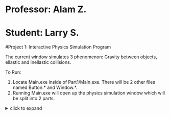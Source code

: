 # Professor: Alam Z.
# Student: Larry S.

#Project 1: Interactive Physics Simulation Program

The current window simulates 3 phenomenon: Gravity between objects, ellastic and inellastic collisions.

To Run:
1. Locate Main.exe inside of Part1/Main.exe. There will be 2 other files named Button.* and Window.*.
2. Running Main.exe will open up the physics simulation window which will be split into 2 parts.

<details>
    <summary>click to expand</summary>
    <IMG src="StartingWindow.png"  alt="Starting Window"/>
  </details>
